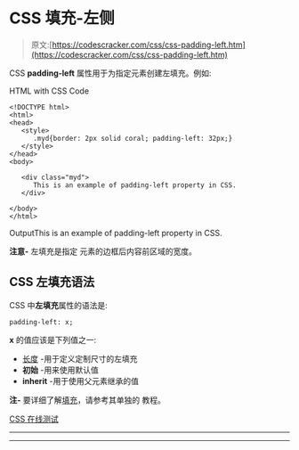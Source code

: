 # CSS 填充-左侧

> 原文:[https://codescracker.com/css/css-padding-left.htm](https://codescracker.com/css/css-padding-left.htm)

CSS **padding-left** 属性用于为指定元素创建左填充。例如:

HTML with CSS Code

```
<!DOCTYPE html>
<html>
<head>
   <style>
      .myd{border: 2px solid coral; padding-left: 32px;}
   </style>
</head>
<body>

   <div class="myd">
      This is an example of padding-left property in CSS.
   </div>

</body>
</html>
```

OutputThis is an example of padding-left property in CSS.

**注意-** 左填充是指定 元素的边框后内容前区域的宽度。

## CSS 左填充语法

CSS 中**左填充**属性的语法是:

```
padding-left: x;
```

**x** 的值应该是下列值之一:

*   [长度](/css/css-length-units.htm) -用于定义定制尺寸的左填充
*   **初始** -用来使用默认值
*   **inherit** -用于使用父元素继承的值

**注-** 要详细了解[填充](/css/css-padding.htm)，请参考其单独的 教程。

[CSS 在线测试](/exam/showtest.php?subid=5)

* * *

* * *